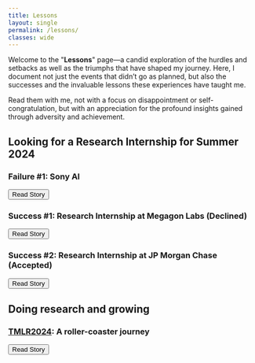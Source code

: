```yaml
---
title: Lessons
layout: single
permalink: /lessons/
classes: wide
---
```


Welcome to the "**Lessons**" page—a candid exploration of the hurdles and setbacks as well as the triumphs that have shaped my journey. 
Here, I document not just the events that didn’t go as planned, but also the successes and the invaluable lessons these experiences have taught me.

Read them with me, not with a focus on disappointment or self-congratulation, but with an appreciation for the profound insights gained through adversity and achievement.

<script>
function toggleVisibility(id) {
  var element = document.getElementById(id);
  if (element.style.display === 'none') {
    element.style.display = 'block';
  } else {
    element.style.display = 'none';
  }
}
</script>

## Looking for a Research Internship for Summer 2024

### Failure #1: Sony AI
<button onclick="toggleVisibility('failure1')">Read Story</button>
<div id="failure1" style="display:none;">
<strong>Story:</strong> Sony AI reached out to me for an internship opportunity. I was excited to work with them because I saw they were doing some AI fairness work and I think
my expertise in Explainable AI could be useful.
After going through 3-4 rounds of interviews, they were just silent for months, although I think
I did great in the interviews. I reached out to them multiple times, but they never responded.
Bummer! Finally, the guy who was my contact at Sony AI reached out to me after 5 months and said they
changed the research topic.
</div>

[//]: # (### Failure #2: Research Internship at Apple)

[//]: # ()
[//]: # (### Failure #3: Research Internship at Microsoft)

[//]: # ()
[//]: # (### Failure #4: Genentech/Prescient Design Internship)

### Success #1: Research Internship at Megagon Labs (Declined)
<button onclick="toggleVisibility('success1')">Read Story</button>
<div id="success1" style="display:none;">
<strong>Story:</strong> I do love the vibe at Megagon Labs. I had a great time interviewing with them, and I was
deeply impressed by the work they are doing and the vibe of the team. The two who interviewed me
were super nice and I have no doubt that I would have had a great time working with them.
However, I had to decline the offer because I had already accepted an offer from JP Morgan Chase.
</div>

### Success #2: Research Internship at JP Morgan Chase (Accepted)
<button onclick="toggleVisibility('success2')">Read Story</button>
<div id="success2" style="display:none;">
<strong>Story:</strong> Who does not want to work on some cool AI stuffs for the biggest financial firm in the world?
I just felt like the attraction from JP Morgan Chase was too strong to resist.
Plus, I think the compensation here is incomparable to any other internship I have seen so far.
</div>

[//]: # (## Paper Submissions)

[//]: # ()
[//]: # (### Failure #1: Paper rejected at AAAI 2024)

[//]: # ()
[//]: # (### Failure #2: Paper withdrawn from ICML 2024)

## Doing research and growing

### [TMLR2024](https://openreview.net/pdf?id=OcFjqiJ98b): A roller-coaster journey

<button onclick="toggleVisibility('research2')">Read Story</button>
<div id="research2" style="display:none;">
Everything starts from CVPR 2022.

We wrote a [paper](https://openreview.net/pdf?id=UavQ9HYye6n) where we conduct a human study to investigate the effectiveness of nearest-neighbor explanations for image classification.
I wonder, given the human data, can I train a model that can capture the human notion of evaluation and automate the process of evaluating XAI methods?
Back then and even thus far, evaluating XAI methods has been the holy grail of Artificial Intelligence (AI).
I was even further inspired by the [work](https://openreview.net/pdf?id=48Js-sP8wnv) from [Valerie](https://valeriechen.github.io/) (CMU) where she tried to automate the process of evaluating XAI methods using SimEvals agents.
Then, I reached out to Valerie, and we started working on this project together, for 2 years, from 2022 to 2024.

Yet, building a SimEvals agent in vision tasks is non-trivial. In the beginning, we tried to let a deep learning model learn to perform the [decision-making task](https://proceedings.neurips.cc/paper/2021/file/de043a5e421240eb846da8effe472ff1-Paper.pdf) 
using attribution maps or nearest-neighbors, none of them worked.

Actually, the key is the data and how we perform data augmentation.
We recognized that the data we collected from the human study was not enough to train a model that can capture the human notion of evaluation.
The key that makes our model work is the data augmentation technique we used (e.g. positive & negative sample curation).

At the end of the day, we have a model that can perform the decision-making task with very high accuracy, at more than 90%.
Remember that the best in literature so far is ~70% reported in [visual-corr paper](https://openreview.net/pdf?id=UavQ9HYye6n).

But we did not stop. Actually, in the beginning, I invented the term "AdvisingNet" to refer to our model because our model is giving advice on the "correctness" of another AI model.
Yet, finally, as we specifically use nearest neighbor and image comparison to do the task, we decided to go for "image comparator" - a much less fancy name :D 

But the fun part is in the middle of the project.
We were stuck to make the model work. We tried many things, but none of them worked. A few times, my PhD advisor asked me to skill the project 💀💀💀.

I was pretty down at that time. But deep inside, I know it is now or never.
If I quit, I can never be a senior PhD student and giving up is not my thing, ever.

I think at the same time, my PhD advisor challenged me and also motivated me.
There is nothing clearly wrong or right, but the thing is we keep going and overcome the hurdles.

After the paper being accepted, I feel like I have grown a lot, in mindset. I am confident to work independently and drive the project to success.

In conclusion, I think the key to success is to keep going, no matter what.

</div>